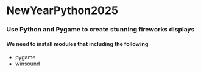 # NewYearPython2025
### Use Python and Pygame to create stunning fireworks displays
#### We need to install modules that including the following 
- pygame
- winsound
